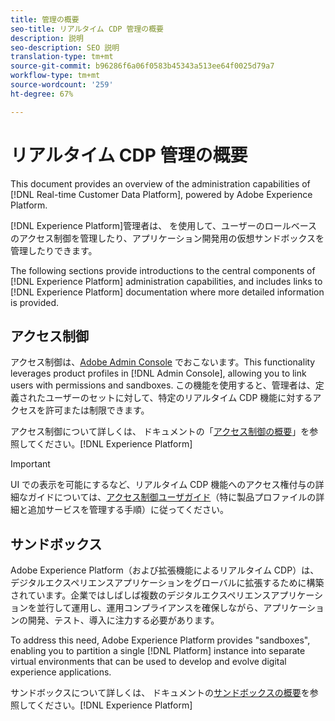 ```yaml
---
title: 管理の概要
seo-title: リアルタイム CDP 管理の概要
description: 説明
seo-description: SEO 説明
translation-type: tm+mt
source-git-commit: b96286f6a06f0583b45343a513ee64f0025d79a7
workflow-type: tm+mt
source-wordcount: '259'
ht-degree: 67%

---
```



# リアルタイム CDP 管理の概要

This document provides an overview of the administration capabilities of [!DNL Real-time Customer Data Platform], powered by Adobe Experience Platform.

[!DNL Experience Platform]管理者は、 を使用して、ユーザーのロールベースのアクセス制御を管理したり、アプリケーション開発用の仮想サンドボックスを管理したりできます。

The following sections provide introductions to the central components of [!DNL Experience Platform] administration capabilities, and includes links to [!DNL Experience Platform] documentation where more detailed information is provided.

## アクセス制御

アクセス制御は、[Adobe Admin Console](http://adminconsole.adobe.com) でおこないます。This functionality leverages product profiles in [!DNL Admin Console], allowing you to link users with permissions and sandboxes. この機能を使用すると、管理者は、定義されたユーザーのセットに対して、特定のリアルタイム CDP 機能に対するアクセスを許可または制限できます。

アクセス制御について詳しくは、 ドキュメントの「[アクセス制御の概要](../../access-control/home.md)」を参照してください。[!DNL Experience Platform]

>[!IMPORTANT]
>UI での表示を可能にするなど、リアルタイム CDP 機能へのアクセス権付与の詳細なガイドについては、[アクセス制御ユーザガイド](../../access-control/ui/overview.md)（特に製品プロファイルの詳細と追加サービスを管理する手順）に従ってください。

## サンドボックス

Adobe Experience Platform（および拡張機能によるリアルタイム CDP）は、デジタルエクスペリエンスアプリケーションをグローバルに拡張するために構築されています。企業ではしばしば複数のデジタルエクスペリエンスアプリケーションを並行して運用し、運用コンプライアンスを確保しながら、アプリケーションの開発、テスト、導入に注力する必要があります。

To address this need, Adobe Experience Platform provides &quot;sandboxes&quot;, enabling you to partition a single [!DNL Platform] instance into separate virtual environments that can be used to develop and evolve digital experience applications.

サンドボックスについて詳しくは、 ドキュメントの[サンドボックスの概要](../../sandboxes/home.md)を参照してください。[!DNL Experience Platform]
